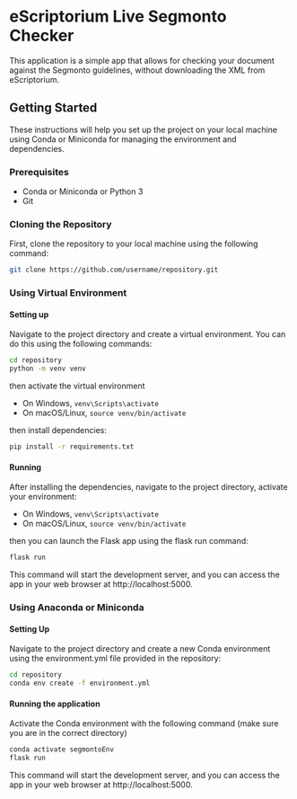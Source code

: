 # eScriptorium Live Segmonto Checker

This application is a simple app that allows for checking your document against the Segmonto guidelines, without downloading the XML from eScriptorium.

## Getting Started

These instructions will help you set up the project on your local machine using Conda or Miniconda for managing the environment and dependencies.

### Prerequisites

- Conda or Miniconda or Python 3
- Git 

### Cloning the Repository

First, clone the repository to your local machine using the following command:

```bash
git clone https://github.com/username/repository.git
```

### Using Virtual Environment


#### Setting up

Navigate to the project directory and create a virtual environment. You can do this using the following commands:

```bash
cd repository
python -m venv venv
```

then activate the virtual environment

- On Windows, `venv\Scripts\activate`
- On macOS/Linux, `source venv/bin/activate`

then install dependencies:

```bash
pip install -r requirements.txt
```

#### Running

After installing the dependencies, navigate to the project directory, activate your environment:

- On Windows, `venv\Scripts\activate`
- On macOS/Linux, `source venv/bin/activate`

then you can launch the Flask app using the flask run command:

```bash
flask run
```
This command will start the development server, and you can access the app in your web browser at http://localhost:5000.

### Using Anaconda or Miniconda

#### Setting Up

Navigate to the project directory and create a new Conda environment using the environment.yml file provided in the repository:

```bash
cd repository
conda env create -f environment.yml
```

#### Running the application

Activate the Conda environment with the following command (make sure you are in the correct directory)

```bash
conda activate segmontoEnv
flask run
```

This command will start the development server, and you can access the app in your web browser at http://localhost:5000.